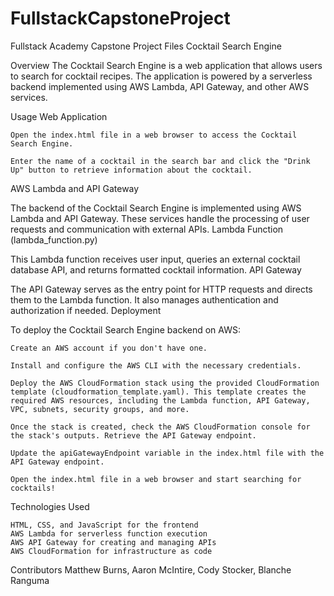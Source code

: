# FullstackCapstoneProject
Fullstack Academy Capstone Project Files
Cocktail Search Engine

Overview
The Cocktail Search Engine is a web application that allows users to search for cocktail recipes. The application is powered by a serverless backend implemented using AWS Lambda, API Gateway, and other AWS services.

Usage
Web Application

    Open the index.html file in a web browser to access the Cocktail Search Engine.

    Enter the name of a cocktail in the search bar and click the "Drink Up" button to retrieve information about the cocktail.

AWS Lambda and API Gateway

The backend of the Cocktail Search Engine is implemented using AWS Lambda and API Gateway. These services handle the processing of user requests and communication with external APIs.
Lambda Function (lambda_function.py)

This Lambda function receives user input, queries an external cocktail database API, and returns formatted cocktail information.
API Gateway

The API Gateway serves as the entry point for HTTP requests and directs them to the Lambda function. It also manages authentication and authorization if needed.
Deployment

To deploy the Cocktail Search Engine backend on AWS:

    Create an AWS account if you don't have one.

    Install and configure the AWS CLI with the necessary credentials.

    Deploy the AWS CloudFormation stack using the provided CloudFormation template (cloudformation_template.yaml). This template creates the required AWS resources, including the Lambda function, API Gateway, VPC, subnets, security groups, and more.

    Once the stack is created, check the AWS CloudFormation console for the stack's outputs. Retrieve the API Gateway endpoint.

    Update the apiGatewayEndpoint variable in the index.html file with the API Gateway endpoint.

    Open the index.html file in a web browser and start searching for cocktails!

Technologies Used

    HTML, CSS, and JavaScript for the frontend
    AWS Lambda for serverless function execution
    AWS API Gateway for creating and managing APIs
    AWS CloudFormation for infrastructure as code

Contributors
Matthew Burns, Aaron McIntire, Cody Stocker, Blanche Ranguma
